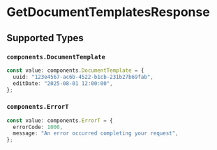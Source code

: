 # GetDocumentTemplatesResponse


## Supported Types

### `components.DocumentTemplate`

```typescript
const value: components.DocumentTemplate = {
  uuid: "123e4567-ac6b-4522-b1cb-231b27b69fab",
  editDate: "2025-08-01 12:00:00",
};
```

### `components.ErrorT`

```typescript
const value: components.ErrorT = {
  errorCode: 1000,
  message: "An error occurred completing your request",
};
```

